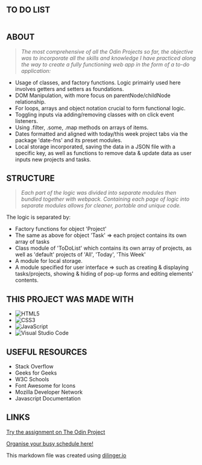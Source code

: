 ## TO DO LIST

![]()

## ABOUT

> *The most comprehensive of all the Odin Projects so far, the objective was to incorporate all the skills and knowledge I have practiced along the way to create a fully functioning web app in the form of a to-do application:*

- Usage of classes, and factory functions. Logic primairly used here involves getters and setters as foundations.
- DOM Manipulation, with more focus on parentNode/childNode relationship.
- For loops, arrays and object notation crucial to form functional logic.
- Toggling inputs via adding/removing classes with on click event listeners.
- Using .filter, .some, .map methods on arrays of items.
- Dates formatted and aligned with today/this week project tabs via the package 'date-fns' and its preset modules.
- Local storage incorporated, saving the data in a JSON file with a specific key, as well as functions to remove data & update data as user inputs new projects and tasks.

## STRUCTURE
> *Each part of the logic was divided into separate modules then bundled together with webpack. Containing each page of logic into separate modules allows for cleaner, portable and unique code.*

The logic is separated by:

- Factory functions for object 'Project'
- The same as above for object 'Task' => each project contains its own array of tasks
- Class module of 'ToDoList' which contains its own array of projects, as well as 'default' projects of 'All', 'Today', 'This Week'
- A module for local storage.
- A module specified for user interface => such as creating & displaying tasks/projects, showing & hiding of pop-up forms and editing elements' contents. 

## THIS PROJECT WAS MADE WITH

- ![HTML5](https://img.shields.io/badge/html5-%23E34F26.svg?style=for-the-badge&logo=html5&logoColor=white)   
- ![CSS3](https://img.shields.io/badge/css3-%231572B6.svg?style=for-the-badge&logo=css3&logoColor=white)   
- ![JavaScript](https://img.shields.io/badge/javascript-%23323330.svg?style=for-the-badge&logo=javascript&logoColor=%23F7DF1E)
- ![Visual Studio Code](https://img.shields.io/badge/Visual%20Studio%20Code-0078d7.svg?style=for-the-badge&logo=visual-studio-code&logoColor=white)

## USEFUL RESOURCES

- Stack Overflow
- Geeks for Geeks
- W3C Schools
- Font Awesome for Icons
- Mozilla Developer Network
- Javascript Documentation

## LINKS

[Try the assignment on The Odin Project](https://www.theodinproject.com/lessons/node-path-javascript-todo-list)

[Organise your busy schedule here!](https://gangoffour199.github.io/restaurant/)

This markdown file was created using [dilinger.io](https://dillinger.io/)
